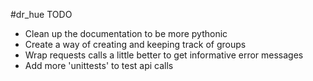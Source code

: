 #dr_hue TODO
* Clean up the documentation to be more pythonic
* Create a way of creating and keeping track of groups
* Wrap requests calls a little better to get informative error messages
* Add more 'unittests' to test api calls